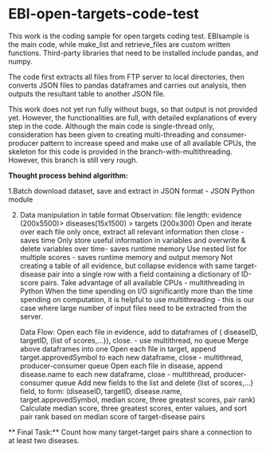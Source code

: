 # EBI-open-targets-code-test

This work is the coding sample for open targets coding test.
EBIsample is the main code, while make_list and retrieve_files are custom written functions.
Third-party libraries that need to be installed include pandas, and numpy.

The code first extracts all files from FTP server to local directories, then converts JSON files to pandas dataframes and carries out analysis, then outputs the resultant table to another JSON file.

This work does not yet run fully without bugs, so that output is not provided yet. However, the functionalities are full, with detailed explanations of every step in the code. Although the main code is single-thread only, consideration has been given to creating multi-threading and consumer-producer pattern to increase speed and make use of all available CPUs, the skeleton for this code is provided in the branch-with-multithreading. However, this branch is still very rough.


**Thought process behind algorithm:**

1.Batch download dataset, save and extract in JSON format - JSON Python module
	
2. Data manipulation in table format
	  Observation: file length: evidence (200x5500)> diseases(15x1500) > targets (200x300)
	  Open and iterate over each file only once, extract all relevant information then close - saves time
	  Only store useful information in variables and overwrite & delete variables over time- saves runtime memory
	  Use nested list for multiple scores - saves runtime memory and output memory
		Not creating a table of all evidence, but collapse evidence with same target-disease pair into a single row with a field containing a dictionary of ID-score pairs.
	  Take advantage of all available CPUs - multithreading in Python 
		When the time spending on I/O significantly more than the time spending on computation, it is helpful to use multithreading - this is our case where large number of input files need to be extracted from the server.
		
    Data Flow:
		Open each file in evidence, add to dataframes of ( diseaseID, targetID, {list of scores,…}), close. - use multithread, no queue
		Merge above dataframes into one 
		Open each file in target, append target.approvedSymbol to each new dataframe, close - multithread, producer-consumer queue
		Open each file in disease, append disease.name to each new dataframe, close - multithread, producer-consumer queue
		Add new fields to the list and delete {list of scores,…} field, to form: (diseaseID, targetID, disease.name, target.approvedSymbol, median score, three greatest scores, pair rank) 
		Calculate median score, three greatest scores, enter values, and sort pair rank based on median score of target-disease pairs
    
**    Final Task:**
		Count how many target-target pairs share a connection to at least two diseases.
		

		
	

